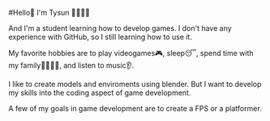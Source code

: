 #Hello👋 I'm Tysun 👨‍🎓🙋‍♂️

And I'm a student learning how to develop games. I don't have any experience with GitHub, so I still learning how to use it.

My favorite hobbies are to play videogames🎮, sleep😴, spend time with my family👨‍👨‍👧‍👦, and listen to music👂.

I like to create models and enviroments using blender. But I want to develop my skills into the coding aspect of game development. 

A few of my goals in game development are to create a FPS or a platformer. 
